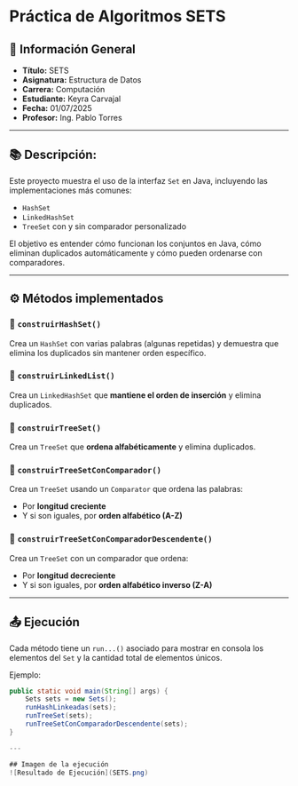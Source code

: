 # Práctica de Algoritmos SETS

## 📌 Información General

- **Título:** SETS
- **Asignatura:** Estructura de Datos
- **Carrera:** Computación
- **Estudiante:** Keyra Carvajal
- **Fecha:** 01/07/2025
- **Profesor:** Ing. Pablo Torres

---
## 📚 Descripción:

Este proyecto muestra el uso de la interfaz `Set` en Java, incluyendo las implementaciones más comunes:

- `HashSet`
- `LinkedHashSet`
- `TreeSet` con y sin comparador personalizado

El objetivo es entender cómo funcionan los conjuntos en Java, cómo eliminan duplicados automáticamente y cómo pueden ordenarse con comparadores.

---

## ⚙️ Métodos implementados

### 🔹 `construirHashSet()`
Crea un `HashSet` con varias palabras (algunas repetidas) y demuestra que elimina los duplicados sin mantener orden específico.

### 🔹 `construirLinkedList()`
Crea un `LinkedHashSet` que **mantiene el orden de inserción** y elimina duplicados.

### 🔹 `construirTreeSet()`
Crea un `TreeSet` que **ordena alfabéticamente** y elimina duplicados.

### 🔹 `construirTreeSetConComparador()`
Crea un `TreeSet` usando un `Comparator` que ordena las palabras:
- Por **longitud creciente**
- Y si son iguales, por **orden alfabético (A-Z)**

### 🔹 `construirTreeSetConComparadorDescendente()`
Crea un `TreeSet` con un comparador que ordena:
- Por **longitud decreciente**
- Y si son iguales, por **orden alfabético inverso (Z-A)**

---

## 📤 Ejecución

Cada método tiene un `run...()` asociado para mostrar en consola los elementos del `Set` y la cantidad total de elementos únicos.

Ejemplo:

```java
public static void main(String[] args) {
    Sets sets = new Sets();
    runHashLinkeadas(sets);
    runTreeSet(sets);
    runTreeSetConComparadorDescendente(sets);
}

---

## Imagen de la ejecución
![Resultado de Ejecución](SETS.png)

